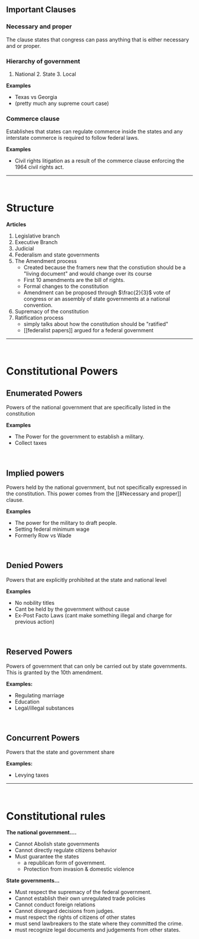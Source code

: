 
## Important Clauses 

### Necessary and proper 
The clause states that congress can pass anything that is either necessary and or proper.

### Hierarchy of government 
1. National 
	2. State
		3. Local

**Examples**
- Texas vs Georgia
- (pretty much any supreme court case)

### Commerce clause 
Establishes that states can regulate commerce inside the states and any interstate commerce is required to follow federal laws. 

**Examples**
- Civil rights litigation as a result of the commerce clause enforcing the 1964 civil rights act.




---
&emsp;
# Structure

**Articles**
1. Legislative branch 
2. Executive Branch
3. Judicial 
4. Federalism and state governments 
5. The Amendment process
	- Created because the framers new that the constiution should be a "living document" and would change over its course
	- First 10 amendments are the bill of rights. 
	- Formal changes to the constitution  
	- Amendment can be proposed through $\frac{2}{3}$ vote of congress or an  assembly of state governments at a national convention. 
1. Supremacy of the constitution 
2. Ratification process
	*  simply talks about how the constitution should be "ratified" 
	* [[federalist papers]] argued for a federal government

---
&emsp;
# Constitutional Powers


## Enumerated Powers
 Powers of the national government that are specifically listed in the constitution

**Examples**
- The Power for the government to establish a military. 
- Collect taxes

&emsp;
## Implied powers
Powers held by the national government, but not specifically expressed in the constitution. This power comes from the [[#Necessary and proper]] clause. 

**Examples**
- The power for the military to draft people.
- Setting federal minimum wage
- Formerly Row vs Wade

&emsp;
## Denied Powers
 Powers that are explicitly prohibited at the state and national level 

**Examples**
- No nobility titles 
- Cant be held by the government without cause
-  Ex-Post Facto Laws (cant make something illegal and charge for previous action)

&emsp;
## Reserved Powers 
Powers of government that can only be carried out by state governments. This is granted by the 10th amendment. 

**Examples:**
- Regulating marriage 
- Education 
- Legal/illegal substances

&emsp;

## Concurrent Powers
Powers that the state and government share

**Examples:**
- Levying taxes 
---

&emsp;


# Constitutional rules

**The national government....**
- Cannot Abolish state governments 
- Cannot directly regulate citizens behavior
- Must guarantee the states 
	- a republican form of government. 
	- Protection from invasion & domestic violence 

**State governments...**
- Must respect the supremacy of the federal government. 
- Cannot establish their own unregulated trade policies 
- Cannot conduct foreign relations 
- Cannot disregard decisions from judges. 
- must respect the rights of citizens of other states
- must send lawbreakers to the  state where they committed the crime. 
- must recognize legal documents and judgements from other states. 

